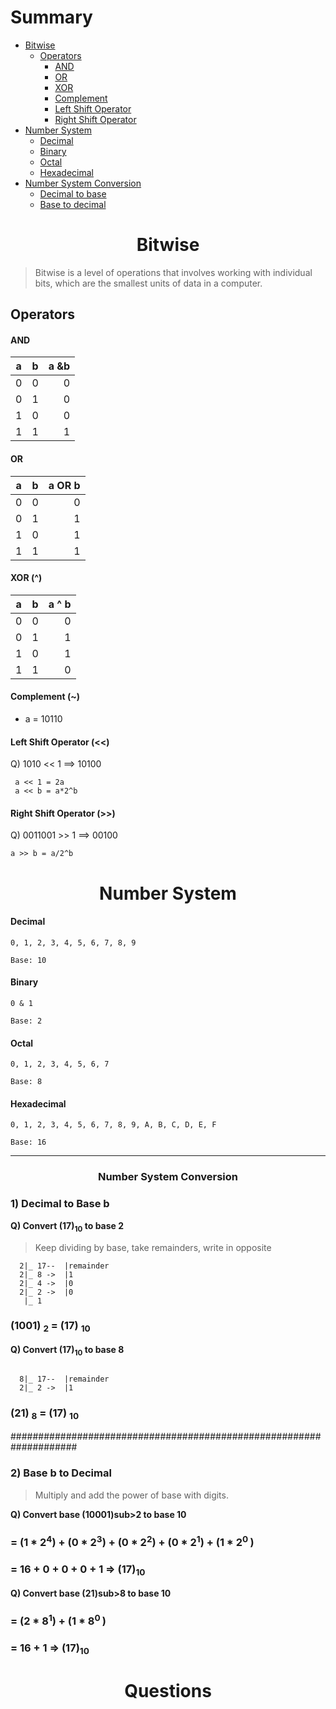 <h1>Summary</h1>

- [Bitwise](https://github.com/taraxdev/my-notes/blob/master/Java/Bitwise%20+%20Number%20System.md#-bitwise-)
  - [Operators](https://github.com/taraxdev/my-notes/blob/master/Java/Bitwise%20+%20Number%20System.md#-operators-)
    - [AND](https://github.com/taraxdev/my-notes/blob/master/Java/Bitwise%20+%20Number%20System.md#-and-)
    - [OR](https://github.com/taraxdev/my-notes/blob/master/Java/Bitwise%20+%20Number%20System.md#-or-)
    - [XOR](https://github.com/taraxdev/my-notes/blob/master/Java/Bitwise%20+%20Number%20System.md#-xor-)
    - [Complement](https://github.com/taraxdev/my-notes/blob/master/Java/Bitwise%20+%20Number%20System.md#-complement-)
    - [Left Shift Operator](https://github.com/taraxdev/my-notes/blob/master/Java/Bitwise%20+%20Number%20System.md#-left-shift-operator--)
    - [Right Shift Operator](https://github.com/taraxdev/my-notes/blob/master/Java/Bitwise%20+%20Number%20System.md#-right-shift-operator--)
- [Number System](https://github.com/taraxdev/my-notes/blob/master/Java/Bitwise%20+%20Number%20System.md#-number-system-)
  - [Decimal](https://github.com/taraxdev/my-notes/blob/master/Java/Bitwise%20+%20Number%20System.md#-decimal-)
  - [Binary](https://github.com/taraxdev/my-notes/blob/master/Java/Bitwise%20+%20Number%20System.md#-binary-)
  - [Octal](https://github.com/taraxdev/my-notes/blob/master/Java/Bitwise%20+%20Number%20System.md#-octal-)
  - [Hexadecimal](https://github.com/taraxdev/my-notes/blob/master/Java/Bitwise%20+%20Number%20System.md#-hexadecimal-)
- [Number System Conversion](https://github.com/taraxdev/my-notes/blob/master/Java/Bitwise%20+%20Number%20System.md#-number-system-conversion--)
  - [Decimal to base](https://github.com/taraxdev/my-notes/blob/master/Java/Bitwise%20+%20Number%20System.md#--1-decimal-to-base-b-)  
  - [Base to decimal](https://github.com/taraxdev/my-notes/blob/master/Java/Bitwise%20+%20Number%20System.md#-2-base-b-to-decimal-)
    
    
<h1 align = "center"> Bitwise </h1>

> Bitwise is a level of operations that involves working with individual bits, which are the smallest units of data in a computer. 

<h2 > Operators </h2>

<h4> AND </h4>

| a | b |a &b |
|---|:-:| -:  |
| 0 | 0 | 0   |
| 0 | 1 | 0   |
| 1 | 0 | 0   |
| 1 | 1 | 1   |

<h4> OR </h4>

| a | b |a OR b|
|---|:-:| ----:|
| 0 | 0 | 0    |
| 0 | 1 | 1    |
| 1 | 0 | 1    |
| 1 | 1 | 1    |

<h4> XOR (^)</h4>

| a | b |a ^ b|
|---|:-:| ---:|
| 0 | 0 | 0   |
| 0 | 1 | 1   |
| 1 | 0 | 1   |
| 1 | 1 | 0   |

<h4> Complement (~)</h4>

- a = 10110

<h4> Left Shift Operator (<<) </h4>
  
 Q) 1010 << 1 ==> 10100
 
  ```  a << 1 = 2a ``` <br>
  ```  a << b = a*2^b ``` 
  
<h4> Right Shift Operator (>>) </h4>

 Q) 0011001 >> 1 ==> 00100
 
  ``` a >> b = a/2^b ``` 

<h1 align = "center"> Number System </h1>

<h4> Decimal </h4>

``` 0, 1, 2, 3, 4, 5, 6, 7, 8, 9  ```

```Base: 10```


<h4> Binary </h4>

```0 & 1```

```Base: 2```


<h4> Octal </h4>

```0, 1, 2, 3, 4, 5, 6, 7```

``` Base: 8 ```


<!-- Eg : 0, 1, 2, 3, 4, 5, 6, 7, 10, 11, 12, 13, 14, 15, 16, 17, 20, 21, 22, 23, 24, 25, 26, 27 -->

<h4> Hexadecimal </h4>

```0, 1, 2, 3, 4, 5, 6, 7, 8, 9, A, B, C, D, E, F```

```Base: 16```

--------------------------------------------------------------------------------------------------

<h3 align = "center"> Number System Conversion  </h3>

<h3>  1) Decimal to Base b </h3>

<b>Q) Convert (17)<sub>10</sub> to base 2 </b>

> Keep dividing by base, take remainders, write in opposite

```
  2|_ 17--  |remainder
  2|_ 8 ->  |1
  2|_ 4 ->  |0
  2|_ 2 ->  |0
   |_ 1
```

<h3> (1001) <sub>2</sub> = (17) <sub>10</sub> </h3>

<b>Q) Convert (17)<sub>10</sub> to base 8 </b>

```

  8|_ 17--  |remainder
  2|_ 2 ->  |1

```

<h3> (21) <sub>8</sub> = (17) <sub>10</sub> </h3>

####################################################################

<h3> 2) Base b to Decimal </h3>

> Multiply and add the power of base with digits.

<b>Q) Convert base (10001)sub>2</sub> to base 10 </b>

 <h3>= (1 * 2<sup>4</sup>) + (0 * 2<sup>3</sup>) + (0 * 2<sup>2</sup>) + (0 * 2<sup>1</sup>) + (1 * 2<sup>0 </sup>) </h3>
 <h3>= 16 + 0 + 0 + 0 + 1  => (17)<sub>10</sub> </h3>
 
 <b>Q) Convert base (21)sub>8</sub> to base 10 </b>

 <h3>= (2 * 8<sup>1</sup>) + (1 * 8<sup>0 </sup>) </h3>
 <h3>= 16 + 1  => (17)<sub>10</sub> </h3>
  
<h1 align = "center"> Questions </h1>
